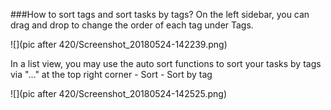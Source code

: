 ###How to sort tags and sort tasks by tags?
On the left sidebar, you can drag and drop to change the order of each tag under Tags.

![](pic after 420/Screenshot_20180524-142239.png)

In a list view, you may use the auto sort functions to sort your tasks by tags via "..." at the top right corner - Sort - Sort by tag

![](pic after 420/Screenshot_20180524-142525.png)